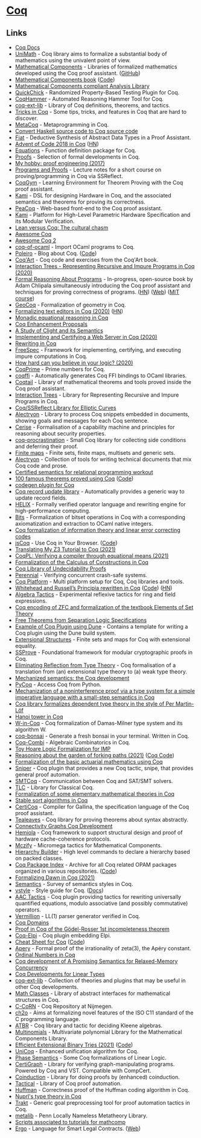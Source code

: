 # [Coq](https://coq.inria.fr/)

## Links

- [Coq Docs](https://coq.inria.fr/distrib/current/refman/index.html)
- [UniMath](https://github.com/UniMath/UniMath) - Coq library aims to formalize a substantial body of mathematics using the univalent point of view.
- [Mathematical Components](https://math-comp.github.io/) - Libraries of formalized mathematics developed using the Coq proof assistant. ([GitHub](https://github.com/math-comp))
- [Mathematical Components book](https://math-comp.github.io/mcb/) ([Code](https://github.com/math-comp/mcb))
- [Mathematical Components compliant Analysis Library](https://github.com/math-comp/analysis)
- [QuickChick](https://github.com/QuickChick/QuickChick) - Randomized Property-Based Testing Plugin for Coq.
- [CoqHammer](https://github.com/lukaszcz/coqhammer) - Automated Reasoning Hammer Tool for Coq.
- [coq-ext-lib](https://github.com/coq-ext-lib/coq-ext-lib) - Library of Coq definitions, theorems, and tactics.
- [Tricks in Coq](https://github.com/tchajed/coq-tricks) - Some tips, tricks, and features in Coq that are hard to discover.
- [MetaCoq](https://github.com/MetaCoq/metacoq) - Metaprogramming in Coq.
- [Convert Haskell source code to Coq source code](https://github.com/antalsz/hs-to-coq)
- [Fiat](https://github.com/mit-plv/fiat) - Deductive Synthesis of Abstract Data Types in a Proof Assistant.
- [Advent of Code 2018 in Coq](https://github.com/Lysxia/advent-of-coq-2018) ([HN](https://news.ycombinator.com/item?id=19194497))
- [Equations](https://github.com/mattam82/Coq-Equations) - Function definition package for Coq.
- [Proofs](https://github.com/stepchowfun/proofs) - Selection of formal developments in Coq.
- [My hobby: proof engineering (2017)](https://www.stephanboyer.com/post/134/my-hobby-proof-engineering)
- [Programs and Proofs](https://github.com/ilyasergey/pnp) - Lecture notes for a short course on proving/programming in Coq via SSReflect.
- [CoqGym](https://github.com/princeton-vl/CoqGym) - Learning Environment for Theorem Proving with the Coq proof assistant.
- [Kami](https://github.com/sifive/Kami) - DSL for designing Hardware in Coq, and the associated semantics and theorems for proving its correctness.
- [PeaCoq](https://github.com/Ptival/PeaCoq) - Web-based front-end to the Coq proof assistant.
- [Kami](https://github.com/mit-plv/kami) - Platform for High-Level Parametric Hardware Specification and its Modular Verification.
- [Lean versus Coq: The cultural chasm](https://artagnon.com/articles/leancoq#main)
- [Awesome Coq](https://github.com/uhub/awesome-coq)
- [Awesome Coq 2](https://github.com/coq-community/awesome-coq)
- [coq-of-ocaml](https://github.com/clarus/coq-of-ocaml) - Import OCaml programs to Coq.
- [Poleiro](http://poleiro.info/) - Blog about Coq. ([Code](https://github.com/arthuraa/poleiro))
- [Coq'Art](https://github.com/coq-community/coq-art) - Coq code and exercises from the Coq'Art book.
- [Interaction Trees - Representing Recursive and Impure Programs in Coq (2020)](https://poisson.chat/popl20/itrees.pdf)
- [Formal Reasoning About Programs](https://github.com/achlipala/frap) - In-progress, open-source book by Adam Chlipala simultaneously introducing the Coq proof assistant and techniques for proving correctness of programs. ([HN](https://news.ycombinator.com/item?id=21921795)) ([Web](http://adam.chlipala.net/frap/)) ([MIT course](https://frap.csail.mit.edu/main))
- [GeoCoq](https://github.com/GeoCoq/GeoCoq) - Formalization of geometry in Coq.
- [Formalizing text editors in Coq (2020)](https://arxiv.org/abs/2006.03525) ([HN](https://news.ycombinator.com/item?id=23454629))
- [Monadic equational reasoning in Coq](https://github.com/affeldt-aist/monae)
- [Coq Enhancement Proposals](https://github.com/coq/ceps)
- [A Study of Clight and its Semantics](https://soap.coffee/~lthms/posts/ClightIntroduction.html)
- [Implementing and Certifying a Web Server in Coq (2020)](https://soap.coffee/~lthms/posts/MiniHTTPServer.html)
- [Rewriting in Coq](https://soap.coffee/~lthms/posts/RewritingInCoq.html)
- [FreeSpec](https://github.com/ANSSI-FR/FreeSpec) - Framework for implementing, certifying, and executing impure computations in Coq.
- [How hard can you believe in your logic? (2020)](http://c9x.me/articles/trust/)
- [CoqPrime](https://github.com/thery/coqprime) - Prime numbers for Coq.
- [coqffi](https://github.com/coq-community/coqffi) - Automatically generates Coq FFI bindings to OCaml libraries.
- [Coqtail](https://github.com/coq-community/coqtail-math) - Library of mathematical theorems and tools proved inside the Coq proof assistant.
- [Interaction Trees](https://github.com/DeepSpec/InteractionTrees) - Library for Representing Recursive and Impure Programs in Coq.
- [Coq/SSReflect Library for Elliptic Curves](https://github.com/strub/elliptic-curves-ssr)
- [Alectryon](https://github.com/cpitclaudel/alectryon) - Library to process Coq snippets embedded in documents, showing goals and messages for each Coq sentence.
- [Cerise](https://github.com/logsem/cerise) - Formalisation of a capability machine and principles for reasoning about security properties.
- [coq-procrastination](https://github.com/Armael/coq-procrastination) - Small Coq library for collecting side conditions and deferring their proof.
- [Finite maps](https://github.com/math-comp/finmap) - Finite sets, finite maps, multisets and generic sets.
- [Alectryon](https://github.com/cpitclaudel/alectryon) - Collection of tools for writing technical documents that mix Coq code and prose.
- [Certified semantics for relational programming workout](https://github.com/dboulytchev/miniKanren-coq)
- [100 famous theorems proved using Coq](https://madiot.fr/coq100/) ([Code](https://github.com/coq-community/coq100))
- [codegen plugin for Coq](https://github.com/akr/codegen)
- [Coq record update library](https://github.com/tchajed/coq-record-update) - Automatically provides a generic way to update record fields.
- [HELIX](https://github.com/vzaliva/helix) - Formally verified operator language and rewriting engine for high-performance computing.
- [Bits](https://github.com/coq-community/bits) - Formalization of bitset operations in Coq with a corresponding axiomatization and extraction to OCaml native integers.
- [Coq formalization of information theory and linear error correcting codes](https://github.com/affeldt-aist/infotheo)
- [jsCoq](https://jscoq.github.io/) - Use Coq in Your Browser. ([Code](https://github.com/jscoq/jscoq))
- [Translating My Z3 Tutorial to Coq (2021)](https://www.philipzucker.com/translating-z3-to-coq/)
- [CoqPL: Verifying a compiler through equational means (2021)](https://www.youtube.com/watch?v=Qj8dGo010zI)
- [Formalization of the Calculus of Constructions in Coq](https://github.com/coq-contribs/coq-in-coq)
- [Coq Library of Undecidability Proofs](https://github.com/uds-psl/coq-library-undecidability)
- [Perennial](https://github.com/mit-pdos/perennial) - Verifying concurrent crash-safe systems.
- [Coq Platform](https://github.com/coq/platform) - Multi platform setup for Coq, Coq libraries and tools.
- [Whitehead and Russell’s Principia rewritten in Coq](https://www.principiarewrite.com/) ([Code](https://github.com/LogicalAtomist/principia)) ([HN](https://news.ycombinator.com/item?id=29455527))
- [Algebra Tactics](https://github.com/math-comp/algebra-tactics) - Experimental reflexive tactics for ring and field expressions.
- [Coq encoding of ZFC and formalization of the textbook Elements of Set Theory](https://github.com/choukh/Set-Theory)
- [Free Theorems from Separation Logic Specifications](https://github.com/logsem/free-theorems-sl)
- [Example of Coq Plugin using Dune](https://github.com/ejgallego/coq-plugin-template) - Contains a template for writing a Coq plugin using the Dune build system.
- [Extensional Structures](https://github.com/arthuraa/extructures) - Finite sets and maps for Coq with extensional equality.
- [SSProve](https://github.com/SSProve/ssprove) - Foundational framework for modular cryptographic proofs in Coq.
- [Eliminating Reflection from Type Theory](https://github.com/TheoWinterhalter/ett-to-wtt) - Coq formalisation of a translation from (an) extensional type theory to (a) weak type theory.
- [Mechanized semantics: the Coq development](https://github.com/xavierleroy/cdf-mech-sem)
- [PyCoq](https://github.com/ejgallego/pycoq) - Access Coq from Python.
- [Mechanization of a noninterference proof via a type system for a simple imperative language with a small-step semantics in Coq](https://github.com/aslanix/SmallStepNI)
- [Coq library formalizes dependent type theory in the style of Per Martin-Löf](https://github.com/TheoWinterhalter/formal-type-theory)
- [Hanoi tower in Coq](https://github.com/thery/hanoi)
- [W-in-Coq](https://github.com/rafaelcgs10/W-in-Coq) - Coq formalization of Damas-Milner type system and its algorithm W.
- [coq-bonsai](https://github.com/foobar-land/coq-bonsai) - Generate a fresh bonsai in your terminal. Written in Coq.
- [Coq-Combi](https://github.com/math-comp/Coq-Combi) - Algebraic Combinatorics in Coq.
- [Toy Hoare Logic Formalization for IMP](https://github.com/codyroux/hoare-toy)
- [Reasoning about the garden of forking paths (2021)](https://arxiv.org/abs/2103.07543) ([Coq Code](https://github.com/lastland/ClairvoyanceMonad))
- [Formalization of the basic actuarial mathematics using Coq](https://github.com/Yosuke-Ito-345/Actuary)
- [Sniper](https://github.com/smtcoq/sniper) - Coq plugin that provides a new Coq tactic, snipe, that provides general proof automation.
- [SMTCoq](https://github.com/smtcoq/smtcoq) - Communication between Coq and SAT/SMT solvers.
- [TLC](https://github.com/charguer/tlc) - Library for Classical Coq.
- [Formalization of some elementary mathematical theories in Coq](https://github.com/ivashkev/math-formalizations)
- [Stable sort algorithms in Coq](https://github.com/pi8027/stablesort)
- [CertiCoq](https://github.com/CertiCoq/certicoq) - Compiler for Gallina, the specification language of the Coq proof assistant.
- [Tealeaves](https://github.com/dunnl/tealeaves) - Coq library for proving theorems about syntax abstractly.
- [Connectivity Graphs Coq Development](https://github.com/julesjacobs/cgraphs)
- [Hemiola](https://github.com/mit-plv/hemiola) - Coq framework to support structural design and proof of hardware cache-coherence protocols.
- [Mczify](https://github.com/math-comp/mczify) - Micromega tactics for Mathematical Components.
- [Hierarchy Builder](https://github.com/math-comp/hierarchy-builder) - High level commands to declare a hierarchy based on packed classes.
- [Coq Package Index](https://coq.inria.fr/opam/www/) - Archive for all Coq related OPAM packages organized in various repositories. ([Code](https://github.com/coq/opam-coq-archive))
- [Formalizing Dawn in Coq (2021)](https://danilafe.com/blog/coq_dawn/)
- [Semantics](https://github.com/coq-community/semantics) - Survey of semantics styles in Coq.
- [vstyle](https://github.com/appliedfm/vstyle) - Style guide for Coq. ([Docs](https://vstyle.readthedocs.io/en/latest/))
- [AAC Tactics](https://github.com/coq-community/aac-tactics) - Coq plugin providing tactics for rewriting universally quantified equations, modulo associative (and possibly commutative) operators.
- [Vermillion](https://github.com/slasser/vermillion) - LL(1) parser generator verified in Coq.
- [Coq Domains](https://github.com/jonsterling/coq-domains)
- [Proof in Coq of the Gödel-Rosser 1st incompleteness theorem](https://github.com/coq-community/goedel)
- [Coq-Elpi](https://github.com/LPCIC/coq-elpi) - Coq plugin embedding Elpi.
- [Cheat Sheet for Coq](http://yazko.github.io/Coq_Cheat_Sheet/Coq_notes.html) ([Code](https://github.com/YaZko/Coq_Cheat_Sheet))
- [Apery](https://github.com/math-comp/apery) - Formal proof of the irrationality of zeta(3), the Apéry constant.
- [Ordinal Numbers in Coq](https://github.com/minkiminki/Ordinal)
- [Coq development of A Promising Semantics for Relaxed-Memory Concurrency](https://github.com/snu-sf/promising-coq)
- [Coq Developments for Linear Types](https://github.com/Zdancewic/linearity)
- [coq-ext-lib](https://github.com/Zdancewic/coq-ext-lib) - Collection of theories and plugins that may be useful in other Coq developments.
- [Math Classes](https://github.com/coq-community/math-classes) - Library of abstract interfaces for mathematical structures in Coq.
- [C-CoRN](https://github.com/coq-community/corn) - Coq Repository at Nijmegen.
- [ch2o](https://github.com/robbertkrebbers/ch2o) - Aims at formalizing novel features of the ISO C11 standard of the C programming language.
- [ATBR](https://github.com/coq-community/atbr) - Coq library and tactic for deciding Kleene algebras.
- [Multinomials](https://github.com/math-comp/multinomials) - Multivariate polynomial Library for the Mathematical Components Library.
- [Efficient Extensional Binary Tries (2021)](https://hal.inria.fr/hal-03372247) ([Code](https://github.com/xavierleroy/canonical-binary-tries))
- [UniCoq](https://github.com/unicoq/unicoq) - Enhanced unification algorithm for Coq.
- [Phase Semantics](https://github.com/ppedrot/ll-coq) - Some Coq formalizations of Linear Logic.
- [CertiGraph](https://github.com/CertiGraph/CertiGraph) - Library for verifying graph-manipulating programs. Powered by Coq and VST. Compatible with CompCert.
- [Coinduction](https://github.com/damien-pous/coinduction) - Library for doing proofs by (enhanced) coinduction.
- [Tactical](https://github.com/tchajed/coq-tactical) - Library of Coq proof automation.
- [Huffman](https://github.com/coq-community/huffman) - Correctness proof of the Huffman coding algorithm in Coq.
- [Nuprl's type theory in Coq](https://github.com/vrahli/NuprlInCoq)
- [Trakt](https://github.com/ecranceMERCE/trakt) - Generic goal preprocessing tool for proof automation tactics in Coq.
- [metalib](https://github.com/plclub/metalib) - Penn Locally Nameless Metatheory Library.
- [Scripts associated to tutorials for mathcomp](https://github.com/math-comp/tutorial_material)
- [Ergo](https://github.com/accordproject/ergo) - Language for Smart Legal Contracts. ([Web](https://accordproject.org/projects/ergo/))
